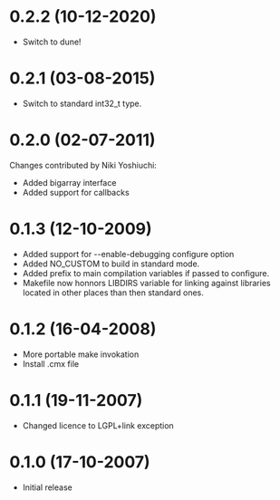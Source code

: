 0.2.2 (10-12-2020)
======
- Switch to dune!

0.2.1 (03-08-2015)
=====
- Switch to standard int32_t type.

0.2.0 (02-07-2011)
=====
Changes contributed by Niki Yoshiuchi:
- Added bigarray interface
- Added support for callbacks

0.1.3 (12-10-2009)
=====
- Added support for --enable-debugging configure option
- Added NO_CUSTOM to build in standard mode.
- Added prefix to main compilation variables if passed to configure.
- Makefile now honnors LIBDIRS variable for linking against libraries located in
  other places than then standard ones.

0.1.2 (16-04-2008)
=====
- More portable make invokation
- Install .cmx file

0.1.1 (19-11-2007)
=====
- Changed licence to LGPL+link exception

0.1.0 (17-10-2007)
=====
- Initial release
